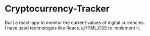 # Cryptocurrency-Tracker
Built a react-app to monitor the current values of digital currencies.	                                          
I have used technologies like ReactJs,HTML,CSS to implement it.

